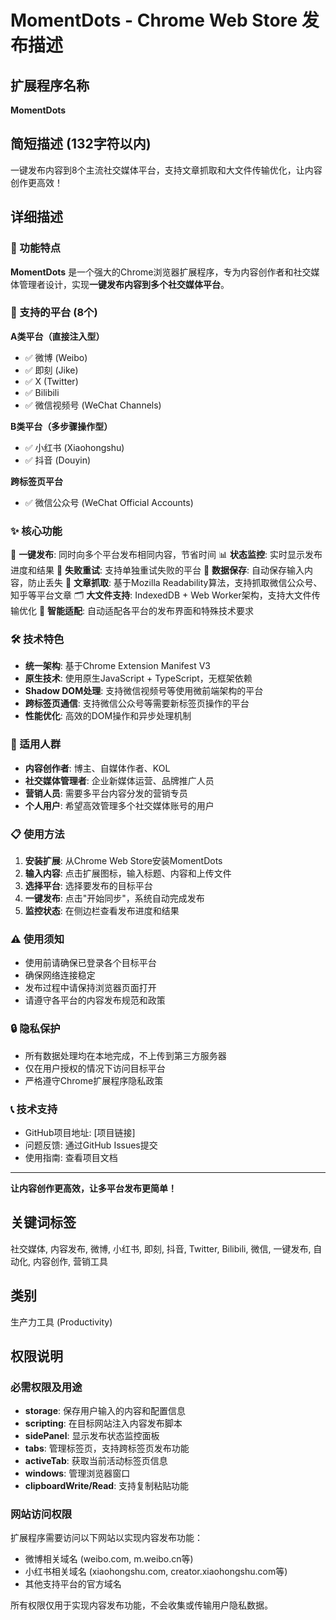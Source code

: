 # MomentDots - Chrome Web Store 发布描述

## 扩展程序名称
**MomentDots**

## 简短描述 (132字符以内)
一键发布内容到8个主流社交媒体平台，支持文章抓取和大文件传输优化，让内容创作更高效！

## 详细描述

### 🚀 功能特点

**MomentDots** 是一个强大的Chrome浏览器扩展程序，专为内容创作者和社交媒体管理者设计，实现**一键发布内容到多个社交媒体平台**。

### 📱 支持的平台 (8个)

**A类平台（直接注入型）**
- ✅ 微博 (Weibo)
- ✅ 即刻 (Jike)  
- ✅ X (Twitter)
- ✅ Bilibili
- ✅ 微信视频号 (WeChat Channels)

**B类平台（多步骤操作型）**
- ✅ 小红书 (Xiaohongshu)
- ✅ 抖音 (Douyin)

**跨标签页平台**
- ✅ 微信公众号 (WeChat Official Accounts)

### ✨ 核心功能

🎯 **一键发布**: 同时向多个平台发布相同内容，节省时间
📊 **状态监控**: 实时显示发布进度和结果
🔄 **失败重试**: 支持单独重试失败的平台
💾 **数据保存**: 自动保存输入内容，防止丢失
📖 **文章抓取**: 基于Mozilla Readability算法，支持抓取微信公众号、知乎等平台文章
🗂️ **大文件支持**: IndexedDB + Web Worker架构，支持大文件传输优化
🎨 **智能适配**: 自动适配各平台的发布界面和特殊技术要求

### 🛠️ 技术特色

- **统一架构**: 基于Chrome Extension Manifest V3
- **原生技术**: 使用原生JavaScript + TypeScript，无框架依赖
- **Shadow DOM处理**: 支持微信视频号等使用微前端架构的平台
- **跨标签页通信**: 支持微信公众号等需要新标签页操作的平台
- **性能优化**: 高效的DOM操作和异步处理机制

### 🎯 适用人群

- **内容创作者**: 博主、自媒体作者、KOL
- **社交媒体管理者**: 企业新媒体运营、品牌推广人员
- **营销人员**: 需要多平台内容分发的营销专员
- **个人用户**: 希望高效管理多个社交媒体账号的用户

### 📋 使用方法

1. **安装扩展**: 从Chrome Web Store安装MomentDots
2. **输入内容**: 点击扩展图标，输入标题、内容和上传文件
3. **选择平台**: 选择要发布的目标平台
4. **一键发布**: 点击"开始同步"，系统自动完成发布
5. **监控状态**: 在侧边栏查看发布进度和结果

### ⚠️ 使用须知

- 使用前请确保已登录各个目标平台
- 确保网络连接稳定
- 发布过程中请保持浏览器页面打开
- 请遵守各平台的内容发布规范和政策

### 🔒 隐私保护

- 所有数据处理均在本地完成，不上传到第三方服务器
- 仅在用户授权的情况下访问目标平台
- 严格遵守Chrome扩展程序隐私政策

### 📞 技术支持

- GitHub项目地址: [项目链接]
- 问题反馈: 通过GitHub Issues提交
- 使用指南: 查看项目文档

---

**让内容创作更高效，让多平台发布更简单！**

## 关键词标签
社交媒体, 内容发布, 微博, 小红书, 即刻, 抖音, Twitter, Bilibili, 微信, 一键发布, 自动化, 内容创作, 营销工具

## 类别
生产力工具 (Productivity)

## 权限说明

### 必需权限及用途

- **storage**: 保存用户输入的内容和配置信息
- **scripting**: 在目标网站注入内容发布脚本
- **sidePanel**: 显示发布状态监控面板
- **tabs**: 管理标签页，支持跨标签页发布功能
- **activeTab**: 获取当前活动标签页信息
- **windows**: 管理浏览器窗口
- **clipboardWrite/Read**: 支持复制粘贴功能

### 网站访问权限

扩展程序需要访问以下网站以实现内容发布功能：
- 微博相关域名 (weibo.com, m.weibo.cn等)
- 小红书相关域名 (xiaohongshu.com, creator.xiaohongshu.com等)
- 其他支持平台的官方域名

所有权限仅用于实现内容发布功能，不会收集或传输用户隐私数据。
